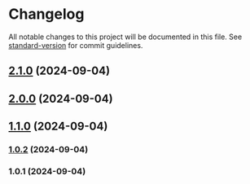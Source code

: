 # Changelog

All notable changes to this project will be documented in this file. See [standard-version](https://github.com/conventional-changelog/standard-version) for commit guidelines.

## [2.1.0](https://github.com/SantiCeballos/SantiCeballos.github.io/compare/v2.0.0...v2.1.0) (2024-09-04)

## [2.0.0](https://github.com/SantiCeballos/SantiCeballos.github.io/compare/v1.1.0...v2.0.0) (2024-09-04)

## [1.1.0](https://github.com/SantiCeballos/SantiCeballos.github.io/compare/v1.0.2...v1.1.0) (2024-09-04)

### [1.0.2](https://github.com/SantiCeballos/SantiCeballos.github.io/compare/v1.0.1...v1.0.2) (2024-09-04)

### 1.0.1 (2024-09-04)
